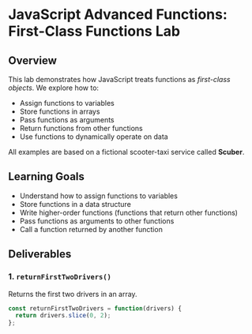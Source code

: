# JavaScript Advanced Functions: First-Class Functions Lab

## Overview

This lab demonstrates how JavaScript treats functions as *first-class objects*. We explore how to:
- Assign functions to variables
- Store functions in arrays
- Pass functions as arguments
- Return functions from other functions
- Use functions to dynamically operate on data

All examples are based on a fictional scooter-taxi service called **Scuber**.

## Learning Goals

- Understand how to assign functions to variables
- Store functions in a data structure
- Write higher-order functions (functions that return other functions)
- Pass functions as arguments to other functions
- Call a function returned by another function

## Deliverables

### 1. `returnFirstTwoDrivers()`
Returns the first two drivers in an array.

```js
const returnFirstTwoDrivers = function(drivers) {
  return drivers.slice(0, 2);
};
